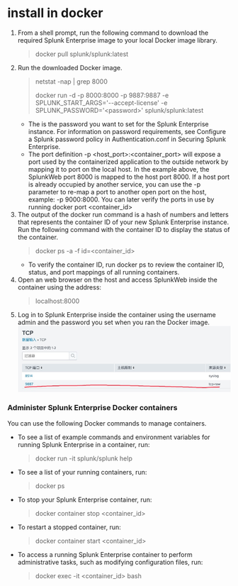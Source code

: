 # install in docker
1. From a shell prompt, run the following command to download the required Splunk Enterprise image to your local Docker image library.
    > docker pull splunk/splunk:latest
2. Run the downloaded Docker image.
    > netstat -nap | grep 8000  
    >
    > docker run -d -p 8000:8000 -p 9887:9887 -e SPLUNK_START_ARGS='--accept-license' -e SPLUNK_PASSWORD='\<password\>' splunk/splunk:latest
    * The <password> is the password you want to set for the Splunk Enterprise instance. For information on password requirements, see Configure a Splunk password policy in Authentication.conf in Securing Splunk Enterprise.
    * The port definition -p <host_port>:<container_port> will expose a port used by the containerized application to the outside network by mapping it to port on the local host. In the example above, the SplunkWeb port 8000 is mapped to the host port 8000. If a host port is already occupied by another service, you can use the -p parameter to re-map a port to another open port on the host, example: -p 9000:8000. You can later verify the ports in use by running docker port <container_id>
3. The output of the docker run command is a hash of numbers and letters that represents the container ID of your new Splunk Enterprise instance. Run the following command with the container ID to display the status of the container.
    > docker ps -a -f id=<container_id>
    * To verify the container ID, run docker ps to review the container ID, status, and port mappings of all running containers.
4. Open an web browser on the host and access SplunkWeb inside the container using the address:
    > localhost:8000
5. Log in to Splunk Enterprise inside the container using the username admin and the password you set when you ran the Docker image.
![syslog接收配置](splunk/syslog_receive.png)

### Administer Splunk Enterprise Docker containers
You can use the following Docker commands to manage containers.
* To see a list of example commands and environment variables for running Splunk Enterprise in a container, run:
    > docker run -it splunk/splunk help
* To see a list of your running containers, run:
    > docker ps
* To stop your Splunk Enterprise container, run:
    > docker container stop <container_id>
* To restart a stopped container, run:
    > docker container start <container_id>
* To access a running Splunk Enterprise container to perform administrative tasks, such as modifying configuration files, run:
    > docker exec -it <container_id> bash
